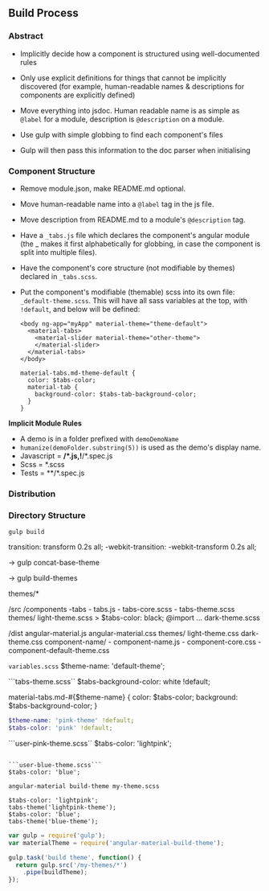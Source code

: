Build Process
-------------

### Abstract

- Implicitly decide how a component is structured using well-documented rules
- Only use explicit definitions for things that cannot be implicitly discovered (for example, human-readable names & descriptions for components are explicitly defined)
- Move everything into jsdoc. Human readable name is as simple as `@label` for a module, description is `@description` on a module.

- Use gulp with simple globbing to find each component's files
- Gulp will then pass this information to the doc parser when initialising

### Component Structure

- Remove module.json, make README.md optional.
- Move human-readable name into a `@label` tag in the js file.
- Move description from README.md to a module's `@description` tag.

- Have a `_tabs.js` file which declares the component's angular module (the _ makes it first alphabetically for globbing, in case the component is split into multiple files).
- Have the component's core structure (not modifiable by themes) declared in `_tabs.scss`.
- Put the component's modifiable (themable) scss into its own file: `_default-theme.scss`.  This will have all sass variables at the top, with `!default`, and below will be defined:

  ```
  <body ng-app="myApp" material-theme="theme-default">
    <material-tabs>
      <material-slider material-theme="other-theme">
      </material-slider>
    </material-tabs>
  </body>
  ```

  ```
  material-tabs.md-theme-default {
    color: $tabs-color;
    material-tab {
      background-color: $tabs-tab-background-color;
    }
  }
  ```

**Implicit Module Rules**

- A demo is in a folder prefixed with `demoDemoName`
- `humanize(demoFolder.substring(5))` is used as the demo's display name.
- Javascript = **/*.js,!**/*.spec.js
- Scss = *.scss
- Tests = **/*.spec.js

### Distribution

### Directory Structure


```
gulp build
```

transition: transform 0.2s all;
-webkit-transition: -webkit-transform 0.2s all;

-> gulp concat-base-theme

-> gulp build-themes

themes/*

/src
  /components
    -tabs
      - tabs.js
      - tabs-core.scss
      - tabs-theme.scss
themes/
  light-theme.scss
    > $tabs-color: black;
    @import ...
  dark-theme.scss

/dist
  angular-material.js
  angular-material.css
  themes/
    light-theme.css
    dark-theme.css
  component-name/
    - component-name.js
    - component-core.css
    - component-default-theme.css

```variables.scss```
$theme-name: 'default-theme';

```tabs-theme.scss``
$tabs-background-color: white !default;

material-tabs.md-#{$theme-name} {
  color: $tabs-color;
  background: $tabs-background-color;
}

```/themes/default-light-theme.scss
$theme-name: 'pink-theme' !default;
$tabs-color: 'pink' !default;
```

```user-pink-theme.scss``
$tabs-color: 'lightpink';
```

```user-blue-theme.scss```
$tabs-color: 'blue';
```

```
angular-material build-theme my-theme.scss

$tabs-color: 'lightpink';
tabs-theme('lightpink-theme');
$tabs-color: 'blue';
tabs-theme('blue-theme');
```



```js
var gulp = require('gulp');
var materialTheme = require('angular-material-build-theme');

gulp.task('build theme', function() {
  return gulp.src('/my-themes/*')
    .pipe(buildTheme);
});
```
